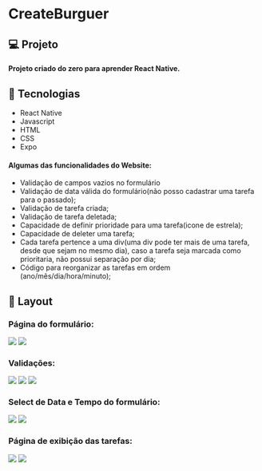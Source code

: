 # CreateBurguer

## 💻 Projeto

#### Projeto criado do zero para aprender React Native.

## 🚀 Tecnologias
* React Native
* Javascript 
* HTML  
* CSS
* Expo

#### Algumas das funcionalidades do Website:

* Validação de campos vazios no formulário
* Validação de data válida do formulário(não posso cadastrar uma tarefa para o passado);
* Validação de tarefa criada;
* Validação de tarefa deletada;
* Capacidade de definir prioridade para uma tarefa(icone de estrela);
* Capacidade de deleter uma tarefa;
* Cada tarefa pertence a uma div(uma div pode ter mais de uma tarefa, desde que sejam no mesmo dia), caso a tarefa seja marcada como prioritaria, não possui separação por dia;
* Código para reorganizar as tarefas em ordem (ano/mês/dia/hora/minuto);

## 🔖 Layout
### Página do formulário:

![](https://github.com/MatheusZuchiBalbinot/ToDoList-ReactNative/blob/master/assets/githubImages/createForm.jpg)
![](https://github.com/MatheusZuchiBalbinot/ToDoList-ReactNative/blob/master/assets/githubImages/creatingTask(1).jpg)

### Validações:

![](https://github.com/MatheusZuchiBalbinot/ToDoList-ReactNative/blob/master/assets/githubImages/missingFields.jpg)
![](https://github.com/MatheusZuchiBalbinot/ToDoList-ReactNative/blob/master/assets/githubImages/sucess.jpg)
![](https://github.com/MatheusZuchiBalbinot/ToDoList-ReactNative/blob/master/assets/githubImages/delete.jpg)

### Select de Data e Tempo do formulário:

![](https://github.com/MatheusZuchiBalbinot/ToDoList-ReactNative/blob/master/assets/githubImages/date.jpg)
![](https://github.com/MatheusZuchiBalbinot/ToDoList-ReactNative/blob/master/assets/githubImages/time.jpg)

### Página de exibição das tarefas:

![](https://github.com/MatheusZuchiBalbinot/ToDoList-ReactNative/blob/master/assets/githubImages/alltasks(1).jpg)
![](https://github.com/MatheusZuchiBalbinot/ToDoList-ReactNative/blob/master/assets/githubImages/alltasks(2).jpg)


